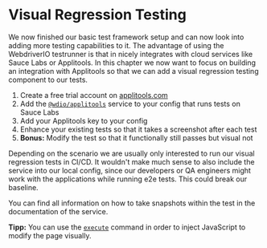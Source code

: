 Visual Regression Testing
=========================

We now finished our basic test framework setup and can now look into adding more testing capabilities to it. The advantage of using the WebdriverIO testrunner is that in nicely integrates with cloud services like Sauce Labs or Applitools. In this chapter we now want to focus on building an integration with Applitools so that we can add a visual regression testing component to our tests.

1. Create a free trial account on [applitools.com](https://applitools.com/)
2. Add the [`@wdio/applitools`](https://www.npmjs.com/package/@wdio/applitools-service) service to your config that runs tests on Sauce Labs
3. Add your Applitools key to your config
4. Enhance your existing tests so that it takes a screenshot after each test
5. __Bonus:__ Modify the test so that it functionally still passes but visual not

Depending on the scenario we are usually only interested to run our visual regression tests in CI/CD. It wouldn't make much sense to also include the service into our local config, since our developers or QA engineers might work with the applications while running e2e tests. This could break our baseline.

You can find all information on how to take snapshots within the test in the documentation of the service.

__Tipp:__ You can use the [`execute`](https://webdriver.io/docs/api/browser/execute.html) command in order to inject JavaScript to modify the page visually.
